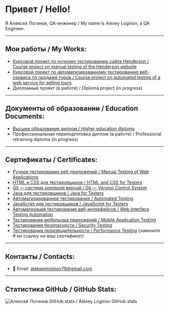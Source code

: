 # Привет / Hello!
Я Алексей Логинов, QA-инженер / My name is Alexey Loginov, a QA Engineer.

---

## Мои работы / My Works:
- [Курсовой проект по ручному тестированию сайта Henderson / Course project on manual testing of the Henderson website](#)
- [Курсовой проект по автоматизированному тестированию веб-сервиса по продаже туров / Course project on automated testing of a web service for selling tours](#)
- Дипломный проект (в работе) / Diploma project (in progress)

---

## Документы об образовании / Education Documents:
- [Высшее образование диплом / Higher education diploma](#)
- Профессиональная переподготовка диплом (в работе) / Professional retraining diploma (in progress)

---

## Сертификаты / Certificates:
- [Ручное тестирование веб-приложений / Manual Testing of Web Applications](https://drive.google.com/file/d/1r-u5EsHu8O104QRZ5z3vuFJD2CinJmP9/view?usp=sharing)
- [HTML и CSS для тестировщиков / HTML and CSS for Testers](https://drive.google.com/file/d/1_6-GTGOYcZwAuk5lgT95pQpalW3sVBHI/view?usp=sharing)
- [Git — система контроля версий / Git — Version Control System](https://drive.google.com/file/d/1SKHIDTk19UsjQknrX65tET089HAqQ9fX/view?usp=sharing)
- [Java для тестировщиков / Java for Testers](#)
- [Автоматизированное тестирование / Automated Testing](#)
- [JavaScript для тестировщиков / JavaScript for Testers](#)
- [Автоматизация тестирования веб-интерфейсов / Web Interface Testing Automation](#)
- [Тестирование мобильных приложений / Mobile Application Testing](#)
- [Тестирование безопасности / Security Testing](#)
- [Тестирование производительности / Performance Testing](#) *(замените # на ссылку на ваш сертификат)*

---

## Контакты / Contacts:
- 📧 Email: alekseyloginov79@gmail.com

---

## Статистика GitHub / GitHub Stats:
![Алексей Логинов GitHub stats / Alexey Loginov GitHub stats](https://github-readme-stats.vercel.app/api?username=AlessioLoginov&show_icons=true)
